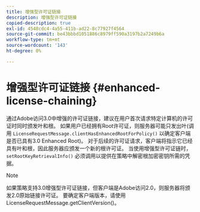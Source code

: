 ```yaml
---
title: 增强型许可证链接
description: 增强型许可证链接
copied-description: true
exl-id: 4548cdc4-4a55-411b-ad22-8c77927f4564
source-git-commit: be43bbbd1051886c8979ff590a3197b2a7249b6a
workflow-type: tm+mt
source-wordcount: '143'
ht-degree: 0%

---
```


# 增强型许可证链接 {#enhanced-license-chaining}

通过Adobe访问3.0中增强的许可证链接，建议在用户首次请求特定计算机的许可证时同时颁发叶和根。 如果用户已经拥有Root许可证，则服务器可能只发出叶(调用 `LicenseRequestMessage.clientHasEnhancedRootForPolicy()` 以确定客户端是否已具有3.0 Enhanced Root)。 对于后续的许可证请求，客户端将指示它已经具有叶和根，因此服务器应颁发一个新的根许可证。 当使用增强型许可证链时， `setRootKeyRetrievalInfo()` 必须调用以提供在策略中解密根加密密钥所需的凭据。

>[!NOTE]
>
>如果策略支持3.0增强型许可证链接，但客户端是Adobe访问2.0，则服务器将颁发2.0原始链接许可证。 要确定客户端版本，请使用LicenseRequestMessage.getClientVersion()。
